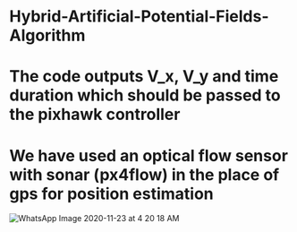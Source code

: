 # Hybrid-Artificial-Potential-Fields-Algorithm
# The code outputs V_x, V_y and time duration which should be passed to the pixhawk controller
# We have used an optical flow sensor with sonar (px4flow) in the place of gps for position estimation
![WhatsApp Image 2020-11-23 at 4 20 18 AM](https://user-images.githubusercontent.com/67323988/100291086-d3d39b80-2fa2-11eb-9ab9-9e22e65087fd.jpeg)
